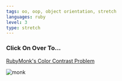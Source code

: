 ```yaml
---
tags: oo, oop, object orientation, stretch
languages: ruby
level: 3
type: stretch
---
```


### Click On Over To...
[RubyMonk's Color Contrast Problem](https://rubymonk.com/learning/books/1-ruby-primer/problems/152-color-contrast)

![monk](https://after-school-assets.s3.amazonaws.com/monk.jpeg)


